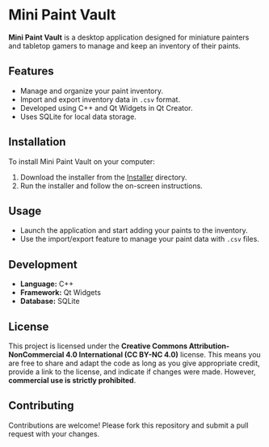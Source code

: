 # Mini Paint Vault

**Mini Paint Vault** is a desktop application designed for miniature painters and tabletop gamers to manage and keep an inventory of their paints.

## Features
- Manage and organize your paint inventory.
- Import and export inventory data in `.csv` format.
- Developed using C++ and Qt Widgets in Qt Creator.
- Uses SQLite for local data storage.

## Installation
To install Mini Paint Vault on your computer:
1. Download the installer from the [Installer](Installer/MiniPaintVaultInstaller.exe) directory.
2. Run the installer and follow the on-screen instructions.

## Usage
- Launch the application and start adding your paints to the inventory.
- Use the import/export feature to manage your paint data with `.csv` files.

## Development
- **Language:** C++
- **Framework:** Qt Widgets
- **Database:** SQLite

## License
This project is licensed under the **Creative Commons Attribution-NonCommercial 4.0 International (CC BY-NC 4.0)** license. This means you are free to share and adapt the code as long as you give appropriate credit, provide a link to the license, and indicate if changes were made. However, **commercial use is strictly prohibited**.

## Contributing
Contributions are welcome! Please fork this repository and submit a pull request with your changes.
